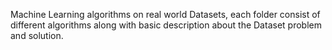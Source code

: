 Machine Learning algorithms on real world Datasets, each folder consist of different algorithms along with basic description about the Dataset problem and solution.
